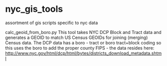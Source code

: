 nyc_gis_tools
=============

assortment of gis scripts specific to nyc data

calc_geoid_from_boro.py 
  This tool takes NYC DCP Block and Tract data and generates a GEOID to match US Census GEOIDs for joining (merging) Census data. The DCP data has a boro - tract or boro tract+block coding so this uses the boro to add the proper county FIPS - the data resides here: http://www.nyc.gov/html/dcp/html/bytes/districts_download_metadata.shtml
